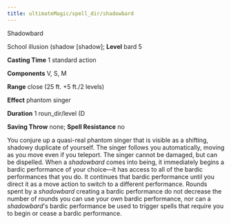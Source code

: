 ```yaml
---
title: ultimateMagic/spell_dir/shadowbard
---
```

Shadowbard

School illusion (shadow [shadow]; **Level** bard 5

**Casting Time** 1 standard action

**Components** V, S, M

**Range** close (25 ft. +5 ft./2 levels)

**Effect** phantom singer

**Duration** 1 roun_dir/level (D

**Saving Throw** none; **Spell Resistance** no

You conjure up a quasi-real phantom singer that is visible as a shifting, shadowy duplicate of yourself. The singer follows you automatically, moving as you move even if you teleport. The singer cannot be damaged, but can be dispelled. When a _shadowbard_ comes into being, it immediately begins a bardic performance of your choice—it has access to all of the bardic performances that you do. It continues that bardic performance until you direct it as a move action to switch to a different performance. Rounds spent by a _shadowbard_ creating a bardic performance do not decrease the number of rounds you can use your own bardic performance, nor can a _shadowbard_'s bardic performance be used to trigger spells that require you to begin or cease a bardic performance.

